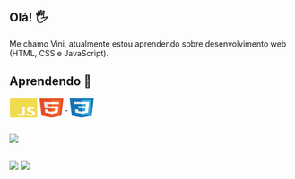 ## Olá! 🖐️
Me chamo Vini, atualmente estou aprendendo sobre desenvolvimento web (HTML, CSS e JavaScript).
## Aprendendo 📖
  <a href="https://github.com/viniciusmouzinho"><img align="center" alt="Vini-Js" height="35" width="50" src="https://raw.githubusercontent.com/devicons/devicon/master/icons/javascript/javascript-plain.svg"><img align="center" alt="Vini-HTML" height="35" width="50" src="https://raw.githubusercontent.com/devicons/devicon/master/icons/html5/html5-original.svg">
  <img align="center" alt="Vini-CSS" height="35" width="50" src="https://raw.githubusercontent.com/devicons/devicon/master/icons/css3/css3-original.svg"><a/>
  

##
<img height="180em" src="https://github-readme-stats.vercel.app/api?username=viniciusmouzinho&show_icons=true&theme=dracula&include_all_commits=true&count_private=true"/>

##

<div> 
  <a href="https://instagram.com/vbmouzinho" target="_blank"><img src="https://img.shields.io/badge/-Instagram-%23E4405F?style=for-the-badge&logo=instagram&logoColor=white" target="_blank"></a>
  <a href = "mailto:vbmouzinho@gmail.com"><img src="https://img.shields.io/badge/-Gmail-%23333?style=for-the-badge&logo=gmail&logoColor=white" target="_blank"></a>
</div>
 
